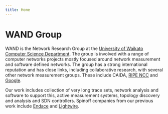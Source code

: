 ```yaml
---
title: Home
---
```


# WAND Group

WAND is the Network Research Group at the [University of Waikato](http://www.waikato.ac.nz/) [Computer Science Department](http://www.cs.waikato.ac.nz/). The group is involved with a range of computer networks projects mostly focused around network measurement and software defined networks. The group has a strong international reputation and has close links, including collaborative research, with several other network measurement groups. These include CAIDA, [RIPE NCC](https://www.ripe.net/) and [Google](https://www.google.com/).

Our work includes collection of very long trace sets, network analysis and software to support this, active measurement systems, topology discovery and analysis and SDN controllers. Spinoff companies from our previous work include [Endace](http://www.endace.com/) and [Lightwire](https://www.lightwire.co.nz/).
